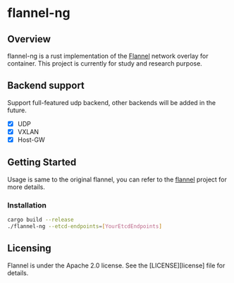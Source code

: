 # flannel-ng

## Overview
flannel-ng is a rust implementation of the [Flannel](https://github.com/flannel-io/flannel) network overlay for container. This project is currently for study and research purpose.

## Backend support

Support full-featured udp backend, other backends will be added in the future.

- [x] UDP
- [x] VXLAN
- [x] Host-GW

## Getting Started

Usage is same to the original flannel, you can refer to the [flannel](https://github.com/flannel-io/flannel) project for more details.

### Installation
```bash
cargo build --release
./flannel-ng --etcd-endpoints=[YourEtcdEndpoints]
```

## Licensing

Flannel is under the Apache 2.0 license. See the [LICENSE][license] file for details.